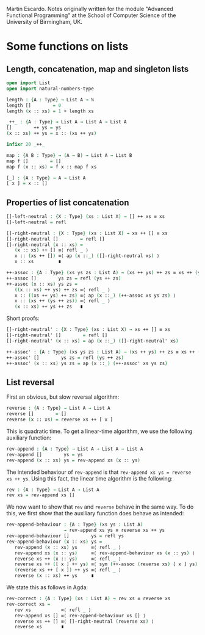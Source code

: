 
Martin Escardo.
Notes originally written for the module "Advanced Functional Programming"
at the School of Computer Science of the University of Birmingham, UK.


<!--
```agda
{-# OPTIONS --without-K --safe #-}

module List-functions where

open import introduction using (ℕ ; suc ; zero)
open import prelude
```
-->
# Some functions on lists

## Length, concatenation, map and singleton lists

```agda
open import List
open import natural-numbers-type

length : {A : Type} → List A → ℕ
length []        = 0
length (x :: xs) = 1 + length xs

_++_ : {A : Type} → List A → List A → List A
[]        ++ ys = ys
(x :: xs) ++ ys = x :: (xs ++ ys)

infixr 20 _++_

map : {A B : Type} → (A → B) → List A → List B
map f []        = []
map f (x :: xs) = f x :: map f xs

[_] : {A : Type} → A → List A
[ x ] = x :: []
```

## Properties of list concatenation

```agda
[]-left-neutral : {X : Type} (xs : List X) → [] ++ xs ≡ xs
[]-left-neutral = refl

[]-right-neutral : {X : Type} (xs : List X) → xs ++ [] ≡ xs
[]-right-neutral []        = refl []
[]-right-neutral (x :: xs) =
   (x :: xs) ++ [] ≡⟨ refl _ ⟩
   x :: (xs ++ []) ≡⟨ ap (x ::_) ([]-right-neutral xs) ⟩
   x :: xs         ∎

++-assoc : {A : Type} (xs ys zs : List A) → (xs ++ ys) ++ zs ≡ xs ++ (ys ++ zs)
++-assoc []        ys zs = refl (ys ++ zs)
++-assoc (x :: xs) ys zs =
   ((x :: xs) ++ ys) ++ zs ≡⟨ refl _ ⟩
   x :: ((xs ++ ys) ++ zs) ≡⟨ ap (x ::_) (++-assoc xs ys zs) ⟩
   x :: (xs ++ (ys ++ zs)) ≡⟨ refl _ ⟩
   (x :: xs) ++ ys ++ zs   ∎
```

Short proofs:
```agda
[]-right-neutral' : {X : Type} (xs : List X) → xs ++ [] ≡ xs
[]-right-neutral' []        = refl []
[]-right-neutral' (x :: xs) = ap (x ::_) ([]-right-neutral' xs)

++-assoc' : {A : Type} (xs ys zs : List A) → (xs ++ ys) ++ zs ≡ xs ++ (ys ++ zs)
++-assoc' []        ys zs = refl (ys ++ zs)
++-assoc' (x :: xs) ys zs = ap (x ::_) (++-assoc' xs ys zs)
```

## List reversal

First an obvious, but slow reversal algorithm:
```agda
reverse : {A : Type} → List A → List A
reverse []        = []
reverse (x :: xs) = reverse xs ++ [ x ]
```
This is quadratic time. To get a linear-time algorithm, we use the following auxiliary function:
```agda
rev-append : {A : Type} → List A → List A → List A
rev-append []        ys = ys
rev-append (x :: xs) ys = rev-append xs (x :: ys)
```
The intended behaviour of `rev-append` is that `rev-append xs ys = reverse xs ++ ys`.
Using this fact, the linear time algorithm is the following:
```agda
rev : {A : Type} → List A → List A
rev xs = rev-append xs []
```
We now want to show that `rev` and `reverse` behave in the same way. To do this, we first show that the auxiliary function does behave as intended:
```agda
rev-append-behaviour : {A : Type} (xs ys : List A)
                     → rev-append xs ys ≡ reverse xs ++ ys
rev-append-behaviour []        ys = refl ys
rev-append-behaviour (x :: xs) ys =
   rev-append (x :: xs) ys     ≡⟨ refl _ ⟩
   rev-append xs (x :: ys)     ≡⟨ rev-append-behaviour xs (x :: ys) ⟩
   reverse xs ++ (x :: ys)     ≡⟨ refl _ ⟩
   reverse xs ++ ([ x ] ++ ys) ≡⟨ sym (++-assoc (reverse xs) [ x ] ys) ⟩
   (reverse xs ++ [ x ]) ++ ys ≡⟨ refl _ ⟩
   reverse (x :: xs) ++ ys     ∎
```
We state this as follows in Agda:
```agda
rev-correct : {A : Type} (xs : List A) → rev xs ≡ reverse xs
rev-correct xs =
   rev xs           ≡⟨ refl _ ⟩
   rev-append xs [] ≡⟨ rev-append-behaviour xs [] ⟩
   reverse xs ++ [] ≡⟨ []-right-neutral (reverse xs) ⟩
   reverse xs       ∎
```
